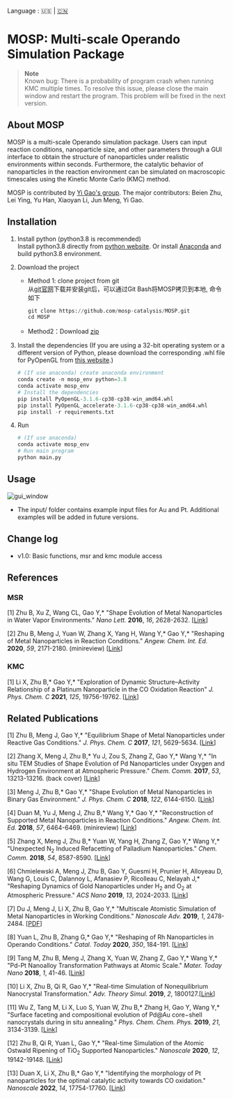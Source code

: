Language : 🇺🇸 | [🇨🇳](./readme.zh-CN.md)

# MOSP: Multi-scale Operando Simulation Package

> **Note**  
> Known bug: There is a probability of program crash when running KMC multiple times. To resolve this issue, please close the main window and restart the program. This problem will be fixed in the next version.  

## About MOSP  

MOSP is a multi-scale Operando simulation package. Users can input reaction conditions, nanoparticle size, and other parameters through a GUI interface to obtain the structure of nanoparticles under realistic environments within seconds. Furthermore, the catalytic behavior of nanoparticles in the reaction environment can be simulated on macroscopic timescales using the Kinetic Monte Carlo (KMC) method.    

MOSP is contributed by [Yi Gao's group](https://www.x-mol.com/groups/gao_yi). The major contributors: Beien Zhu, Lei Ying, Yu Han, Xiaoyan Li, Jun Meng, Yi Gao. 

## Installation

1. Install python (python3.8 is recommended)  
  Install python3.8 directly from [python website](https://www.python.org/downloads/release/python-3816/). Or install [Anaconda](https://www.anaconda.com/download) and build python3.8 environment.

2. Download the project  
   - Method 1: clone project from git  
        从[git官网](https://git-scm.com/downloads)下载并安装git后，可以通过Git Bash将MOSP拷贝到本地, 命令如下

        ```python
        git clone https://github.com/mosp-catalysis/MOSP.git  
        cd MOSP  
        ```  

   - Method2：Download [zip](https://github.com/mosp-catalysis/MOSP/archive/refs/heads/main.zip)
  
3. Install the dependencies (If you are using a 32-bit operating system or a different version of Python, please download the corresponding .whl file for PyOpenGL from [this website](https://www.lfd.uci.edu/~gohlke/pythonlibs/#pyopengl).)  
    ```python
    # (If use anaconda) create anaconda environment
    conda create -n mosp_env python=3.8
    conda activate mosp_env
    # Install the dependencies
    pip install PyOpenGL-3.1.6-cp38-cp38-win_amd64.whl  
    pip install PyOpenGL_accelerate-3.1.6-cp38-cp38-win_amd64.whl  
    pip install -r requirements.txt  
    ```
4. Run  
    ```python
    # (If use anaconda) 
    conda activate mosp_env
    # Run main program
    python main.py
    ```

## Usage  

![gui_window](docs/demo.gif "gui_window")  
- The input/ folder contains example input files for Au and Pt. Additional examples will be added in future versions.

## Change log
- v1.0: Basic functions, msr and kmc module access

## References  

### **MSR**

[1] Zhu B, Xu Z, Wang CL, Gao Y,* "Shape Evolution of Metal Nanoparticles in Water Vapor Environments." *Nano Lett.* **2016**, *16*, 2628-2632. [<a href="https://pubs.acs.org/doi/abs/10.1021/acs.nanolett.6b00254">Link</a>]

[2] Zhu B, Meng J, Yuan W, Zhang X, Yang H, Wang Y,* Gao Y,* "Reshaping of Metal Nanoparticles in Reaction Conditions." *Angew. Chem. Int. Ed.* **2020**, *59*, 2171-2180. (minireview) [<a href="https://onlinelibrary.wiley.com/doi/abs/10.1002/anie.201906799#:~:text=The%20shape%20of%20metal%20nanoparticles%20%28NPs%29%20is%20one,fully%20understanding%20catalytic%20mechanisms%20at%20the%20molecular%20level.">Link</a>]


### **KMC**  

[1] Li X, Zhu B,* Gao Y,* "Exploration of Dynamic Structure–Activity Relationship of a Platinum Nanoparticle in the CO Oxidation Reaction" *J. Phys. Chem. C* **2021**, *125*, 19756-19762. [<a href="https://pubs.acs.org/doi/10.1021/acs.jpcc.1c05339">Link</a>]

## Related Publications  

[1] Zhu B, Meng J, Gao Y,* "Equilibrium Shape of Metal Nanoparticles under Reactive Gas Conditions." *J. Phys. Chem. C* **2017**, *121*, 5629-5634. [<a href="https://pubs.acs.org/doi/10.1021/acs.jpcc.6b13021">Link</a>]

[2] Zhang X, Meng J, Zhu B,* Yu J, Zou S, Zhang Z, Gao Y,* Wang Y,* "In situ TEM Studies of Shape Evolution of Pd Nanoparticles under Oxygen and Hydrogen Environment at Atmospheric Pressure." *Chem. Comm.* **2017**, *53*, 13213-13216. (back cover) [<a href="https://pubs.rsc.org/en/content/articlelanding/2017/cc/c7cc07649e">Link</a>]

[3] Meng J, Zhu B,* Gao Y,* "Shape Evolution of Metal Nanoparticles in Binary Gas Environment." *J. Phys. Chem. C* **2018**, *122*, 6144-6150. [<a href="https://pubs.acs.org/doi/10.1021/acs.jpcc.8b00052">Link</a>]

[4] Duan M, Yu J, Meng J, Zhu B,* Wang Y,* Gao Y,* "Reconstruction of Supported Metal Nanoparticles in Reaction Conditions." *Angew. Chem. Int. Ed.* **2018**, *57*, 6464-6469. (minireview) [<a href="https://www.onlinelibrary.wiley.com/doi/abs/10.1002/anie.201800925">Link</a>]

[5] Zhang X, Meng J, Zhu B,* Yuan W, Yang H, Zhang Z, Gao Y,* Wang Y,* "Unexpected N<sub>2</sub> Induced Refacetting of Palladium Nanoparticles." *Chem. Comm.* **2018**, *54*, 8587-8590. [<a href="https://pubs.rsc.org/en/content/articlelanding/2018/cc/c8cc04574g">Link</a>]

[6] Chmielewski A, Meng J, Zhu B, Gao Y, Guesmi H, Prunier H, Alloyeau D, Wang G, Louis C, Dalannoy L, Afanasiev P, Ricolleau C, Nelayah J,* "Reshaping Dynamics of Gold Nanoparticles under H<sub>2</sub> and O<sub>2</sub> at Atmospheric Pressure." *ACS Nano* **2019**, *13*, 2024-2033. [<a href="https://pubs.acs.org/doi/abs/10.1021/acsnano.8b08530?src=recsys">Link</a>]

[7] Du J, Meng J, Li X, Zhu B, Gao Y,* "Multiscale Atomistic Simulation of Metal Nanoparticles in Working Conditions." *Nanoscale Adv.* **2019**, *1*, 2478-2484. [<a href="https://pubs.rsc.org/en/content/articlepdf/2019/na/c9na00196d?page=search#:~:text=Multiscale%20atomistic%20simulation%20of%20metal%20nanoparticles%20under%20working,conditions%20have%20been%20discovered%20in%20recent%20years%2C%20which">PDF</a>]

[8] Yuan L, Zhu B, Zhang G,* Gao Y,* "Reshaping of Rh Nanoparticles in Operando Conditions." *Catal. Today* **2020**, *350*, 184-191. [<a href="https://www.sciencedirect.com/science/article/abs/pii/S0920586119303141">Link</a>]

[9] Tang M, Zhu B, Meng J, Zhang X, Yuan W, Zhang Z, Gao Y,* Wang Y,* "Pd-Pt Nanoalloy Transformation Pathways at Atomic Scale." *Mater. Today Nano* **2018**, *1*, 41-46. [<a href="https://www.sciencedirect.com/science/article/pii/S2588842018300324">Link</a>]

[10] Li X, Zhu B, Qi R, Gao Y,* "Real-time Simulation of Nonequilibrium Nanocrystal Transformation." *Adv. Theory Simul.* **2019**, *2*, 1800127.[<a href="https://onlinelibrary.wiley.com/doi/abs/10.1002/adts.201800127">Link</a>]

[11] Wu Z, Tang M, Li X, Luo S, Yuan W, Zhu B,* Zhang H, Gao Y, Wang Y,* "Surface faceting and compositional evolution of Pd@Au core−shell nanocrystals during in situ annealing." *Phys. Chem. Chem. Phys.* **2019**, *21*, 3134-3139. [<a href="https://pubs.rsc.org/en/content/articlelanding/2019/cp/c8cp07576j">Link</a>]

[12] Zhu B, Qi R, Yuan L, Gao Y,* "Real-time Simulation of the Atomic Ostwald Ripening of TiO<sub>2</sub> Supported Nanoparticles." *Nanoscale* **2020**, *12*, 19142-19148. [<a href="https://pubs.rsc.org/en/content/articlelanding/2020/nr/d0nr04571c">Link</a>]

[13] Duan X, Li X, Zhu B,* Gao Y,* "Identifying the morphology of Pt nanoparticles for the optimal catalytic activity towards CO oxidation." *Nanoscale* **2022**, *14*, 17754-17760. [<a href="https://pubs.rsc.org/en/content/articlelanding/2022/NR/D2NR04929E">Link</a>]


